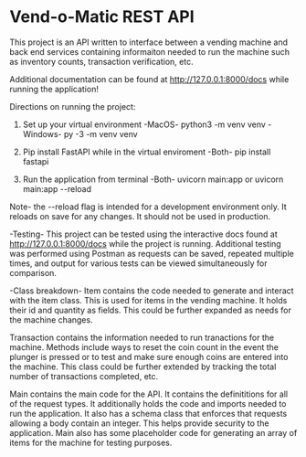# Vend-o-Matic REST API

This project is an API written to interface between a vending machine and back end services containing informaiton needed to run the machine such as inventory counts, transaction verification, etc.

Additional documentation can be found at http://127.0.0.1:8000/docs while running the application!

Directions on running the project:

1. Set up your virtual environment
   -MacOS-
   python3 -m venv venv
   -Windows-
   py -3 -m venv venv

2. Pip install FastAPI while in the virtual enviroment
   -Both-
   pip install fastapi

3. Run the application from terminal
   -Both-
   uvicorn main:app
   or
   uvicorn main:app --reload

Note- the --reload flag is intended for a development environment only. It reloads on save for any changes. It should not be used in production.

-Testing-
This project can be tested using the interactive docs found at http://127.0.0.1:8000/docs while the project is running. Additional testing was performed using Postman as requests can be saved, repeated multiple times, and output for various tests can be viewed simultaneously for comparison.

-Class breakdown-
Item contains the code needed to generate and interact with the item class. This is used for items in the vending machine. It holds their id and quantity as fields. This could be further expanded as needs for the machine changes.

Transaction contains the information needed to run tranactions for the machine. Methods include ways to reset the coin count in the event the plunger is pressed or to test and make sure enough coins are entered into the machine. This class could be further extended by tracking the total number of transactions completed, etc.

Main contains the main code for the API. It contains the definititions for all of the request types. It additionally holds the code and imports needed to run the application. It also has a schema class that enforces that requests allowing a body contain an integer. This helps provide security to the application. Main also has some placeholder code for generating an array of items for the machine for testing purposes.
